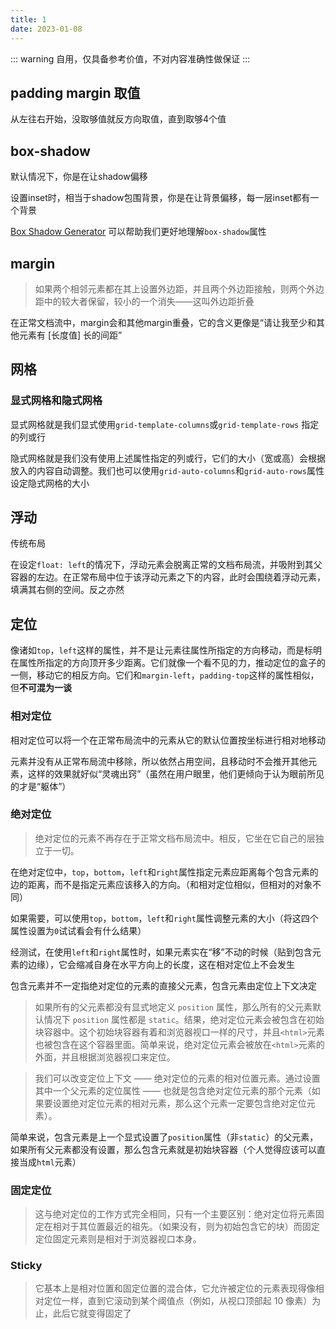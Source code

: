 ```yaml
---
title: 1
date: 2023-01-08
---
```


::: warning
自用，仅具备参考价值，不对内容准确性做保证
:::

## padding margin 取值

从左往右开始，没取够值就反方向取值，直到取够4个值

## box-shadow
默认情况下，你是在让shadow偏移

设置inset时，相当于shadow包围背景，你是在让背景偏移，每一层inset都有一个背景

[Box Shadow Generator](https://developer.mozilla.org/zh-CN/docs/Web/CSS/CSS_Backgrounds_and_Borders/Box-shadow_generator) 可以帮助我们更好地理解`box-shadow`属性

## margin

> 如果两个相邻元素都在其上设置外边距，并且两个外边距接触，则两个外边距中的较大者保留，较小的一个消失——这叫外边距折叠

在正常文档流中，margin会和其他margin重叠，它的含义更像是“请让我至少和其他元素有 [长度值] 长的间距”

## 网格
### 显式网格和隐式网格
显式网格就是我们显式使用`grid-template-columns`或`grid-template-rows` 指定的列或行

隐式网格就是我们没有使用上述属性指定的列或行，它们的大小（宽或高）会根据放入的内容自动调整。我们也可以使用`grid-auto-columns`和`grid-auto-rows`属性设定隐式网格的大小

## 浮动
传统布局

在设定`float: left`的情况下，浮动元素会脱离正常的文档布局流，并吸附到其父容器的左边。在正常布局中位于该浮动元素之下的内容，此时会围绕着浮动元素，填满其右侧的空间。反之亦然

## 定位
像诸如`top`，`left`这样的属性，并不是让元素往属性所指定的方向移动，而是标明在属性所指定的方向顶开多少距离。它们就像一个看不见的力，推动定位的盒子的一侧，移动它的相反方向。它们和`margin-left`，`padding-top`这样的属性相似，但**不可混为一谈**

### 相对定位
相对定位可以将一个在正常布局流中的元素从它的默认位置按坐标进行相对地移动

元素并没有从正常布局流中移除，所以依然占用空间，且移动时不会推开其他元素，这样的效果就好似“灵魂出窍”（虽然在用户眼里，他们更倾向于认为眼前所见的才是“躯体”）

### 绝对定位
> 绝对定位的元素不再存在于正常文档布局流中。相反，它坐在它自己的层独立于一切。

在绝对定位中，`top`，`bottom`，`left`和`right`属性指定元素应距离每个包含元素的边的距离，而不是指定元素应该移入的方向。（和相对定位相似，但相对的对象不同）

如果需要，可以使用`top`，`bottom`，`left`和`right`属性调整元素的大小（将这四个属性设置为`0`试试看会有什么结果）

经测试，在使用`left`和`right`属性时，如果元素实在“移”不动的时候（贴到包含元素的边缘），它会缩减自身在水平方向上的长度，这在相对定位上不会发生

包含元素并不一定指绝对定位的元素的直接父元素，包含元素由定位上下文决定

> 如果所有的父元素都没有显式地定义 `position` 属性，那么所有的父元素默认情况下 `position` 属性都是 `static`。结果，绝对定位元素会被包含在初始块容器中。这个初始块容器有着和浏览器视口一样的尺寸，并且`<html>`元素也被包含在这个容器里面。简单来说，绝对定位元素会被放在`<html>`元素的外面，并且根据浏览器视口来定位。

> 我们可以改变定位上下文 —— 绝对定位的元素的相对位置元素。通过设置其中一个父元素的定位属性 —— 也就是包含绝对定位元素的那个元素（如果要设置绝对定位元素的相对元素，那么这个元素一定要包含绝对定位元素）。

简单来说，包含元素是上一个显式设置了`position`属性（非`static`）的父元素，如果所有父元素都没有设置，那么包含元素就是初始块容器（个人觉得应该可以直接当成`html`元素）

### 固定定位
> 这与绝对定位的工作方式完全相同，只有一个主要区别：绝对定位将元素固定在相对于其位置最近的祖先。（如果没有，则为初始包含它的块）而固定定位固定元素则是相对于浏览器视口本身。

### Sticky
> 它基本上是相对位置和固定位置的混合体，它允许被定位的元素表现得像相对定位一样，直到它滚动到某个阈值点（例如，从视口顶部起 1​​0 像素）为止，此后它就变得固定了
